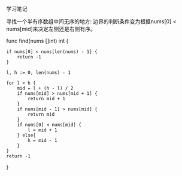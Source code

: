 学习笔记

寻找一个半有序数组中间无序的地方:
边界的判断条件变为根据nums[0] < nums[mid]来决定左侧还是右侧有序。

func find(nums []int) int {
	
	if nums[0] < nums[len(nums) - 1] {
		return -1		
	}

	l, h := 0, len(nums) - 1

	for l < h {
		mid = l + (h - l) / 2			
		if nums[mid] > nums[mid + 1] {
			return mid + 1	
		}
		if nums[mid - 1] > nums[mid] {
			return mid		
		}
		if nums[0] < nums[mid] {
			l = mid + 1	
		} else{
			h = mid - 1 	
		}
	}
	return -1
}

